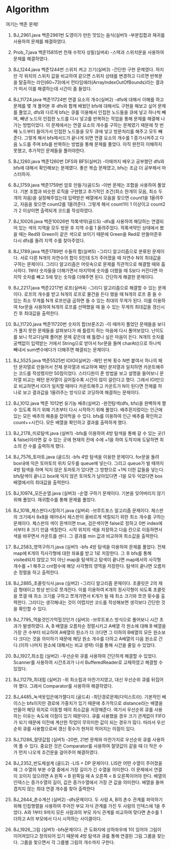 # Algorithm
여기는 백준 문제!

1. BJ_2961.java 백준2961번 도영이가 만든 맛있는 음식(실버1)
-부분집합과 재귀를 사용하여 문제를 해결하였다.

2. Prob_7.java 백준15815번 천재 수학자 성필(실버4)
-스택과 스위치문을 사용하여 문제를 해결하였다.

3. BJ_1244.java 백준1244번 스위치 켜고 끄기(실버3)
-간단한 구현 문제였다. 하지만 각 위치의 스위치 값을 비교하여 같으면 스위치 상태를 변경하고 다르면 반복문을 탈출하는 라인(60~73)에서 런타임에러(ArrayIndexOutOfBounds)라는 결과가 떠서 이를 해결하는데 시간이 좀 들었다.

4. BJ_11724.java 백준11724번 연결 요소의 개수(실버2)
-dfs에 대해서 이해를 하고 문제를 몇 개 풀어본 후 dfs와 함께 배웠던 bfs에 대해서도 구현을 해보고 싶어 문제를 풀었고, dfs와 다르게 bfs는 큐를 이용해서 인접한 노드들을 큐에 넣고 하나씩 빼며, 빼낸 노드의 인접한 노드를 다시 넣고를 반복하는 작업을 통해 문제를 해결해 나가는 방법이었다. 이 문제에서는 연결 요소의 개수를 구하는 문제였기 때문에 첫 번째 노드부터 들어가서 인접한 노드들을 모두 큐에 넣고 방문처리를 해주고 모두 빼준다. 그렇게 해서 bfs메서드가 끝나게 되면 연결 요소의 개수를 1 증가시켜주고 다음 노드를 주며 bfs를 반복하는 방법을 통해 문제를 풀었다. 아직 완전히 이해하지 못했고, 추가적인 문제들을 풀어야한다.

5. BJ_1260.java 백준1260번 DFS와 BFS(실버2)
-이때까지 배우고 공부했던 dfs와 bfs에 대해서 확인해보는 문제였다. 좋은 복습 문제였고, bfs는 조금 더 공부해서 마스터하자.

6. BJ_1759.java 백준1759번 암호 만들기(골드5)
-이번 문제는 조합을 사용하여 풀었다. 기본 조합과 비슷한 로직을 구현했고 추가적인 조건(최소 한개의 모음, 최소 두개의 자음)을 설정해주었는데 입력받은 배열에서 모음을 찾으면 count1을 1올려주고, 자음을 찾으면 count2를 1올려준다. 그렇게 해서 count1이 1 이상이고 count2가 2 이상이면 출력되게 코드를 작성하였다.

7. BJ_10026.java 백준10026번 적록색약(골드5)
-dfs를 사용하여 해당하는 연결되어 있는 색의 지역을 모두 방문 후 지역 수를 1 올려주었다. 적록색약인 상태에서 봤을 때는 Red와 Green이 같은 색으로 보이기 때문에 Green을 Red로 만들어준후 다시 dfs를 돌려 지역 수를 찾아주었다.

8. BJ_1789.java 백준1789번 수들의 합(실버5)
-그리디 알고리즘으로 분류된 문제이다. 서로 다른 N개의 자연수의 합이 S인데 S가 주어졌을 때 자연수 N의 최대값을 구하는 문제이다. 그리디 알고리즘은 머릿속으로 문제를 직관적으로 해결할 때와 흡사하다. 1부터 숫자들을 더해가면서 마지막에 숫자를 더했을 때 S보다 커진다면 마지막 숫자를 빼고 S에 맞는 숫자를 더해주면 된다. 간단하게 해결한 문제이다.

9. BJ_2217.java 백준2217번 로프(실버4)
-그리디 알고리즘으로 해결할 수 있는 문제이다. 로프의 개수를 받고 N개의 로프로 물건을 든다 했을 때 N개의 로프 중 들 수 있는 최소 무게를 N개 로프만큼 곱하면 들 수 있는 최대의 무게가 된다. 이를 이용하여 for문을 사용하여 N개의 로프를 선택했을 때 들 수 있는 무게의 최대값을 갱신시킨 후 최대값을 출력한다.

10. BJ_11720.java 백준11720번 숫자의 합(브론즈2)
-이 때까지 풀었던 문제들을 보다가 풀지 못한 문제들을 살펴보다가 왜 틀렸지 하는 마음에 다시 풀어보았다. 난이도를 보니 학교다닐때 풀어본 문제 같은데 왜 틀렸나 싶은 마음이 든다. N개의 숫자를 공백없이 입력받는 거에서 String으로 받아서 for문을 돌며 charAt()으로 하나씩 빼내서 sum변수에다가 더해주면 해결되는 문제이다.

11. BJ_5525.java 백준5525번 IOIOI(실버2)
-패턴 반복 횟수 N번 붙여서 하나의 패턴 문자열로 만들어서 전체 문자열과 비교하며 패턴 문자열과 일치하면 카운트해주는 코드를 작성했지만 50점이었다. 스터디원이 푼 방법을 보고 설명을 들어보니 문자열 비교는 패턴 문자열이 길어질수록 시간이 많이 걸린다고 했다. 그래서 IOI만으로 비교하면서 IOI가 일치할 때마다 카운트해주고 카운트가 N이 된다면 전체를 하나로 보고 결과값을 1올려주는 방식으로 코딩하여 해결하는 문제이다.

12. BJ_1012.java 백준 1012번 유기농 배추(실버2)
-완전탐색(dfs, bfs)을 완벽하게 짤 수 있도록 하기 위해 기초부터 다시 시작하기 위해 풀었다. 배추흰지렁이는 인근에 있는 모든 배추의 해충을 잡아먹을 수 있다. bfs를 이용하여 인근 배추를 확인하고 count++시킨다. 모든 배열을 확인하고 결과를 출력하게 했다.

13. BJ_2178_미로탐색.java (실버1)
-bfs를 이용하여 4방 탐색을 통해 갈 수 있는 곳(1 & false)이라면 갈 수 있는 곳에 현재의 칸에 수에 +1을 하여 도착지에 도달하면 최소의 칸 수를 출력하게 했다.

14. BJ_7576_토마토.java (골드5)
-bfs 4방 탐색을 이용한 문제이다. for문을 돌려 box내에 익은 토마토의 위치 모두를 queue에 넣는다. 그리고 queue가 빌 때까지 4방 탐색을 하며 익지 않은 토마토가 있다면 그 방향으로 +1씩 더한 값들을 넣는다. bfs탐색이 끝나고 box에 익지 않은 토마토가 남아있다면 -1을 모두 익었다면 box 배열에서의 최대값을 출력한다.

15. BJ_10974_모든순열.java (실버3)
-순열 구하기 문제이다. 기본을 잊어버리지 않기 위해 풀었다. 재귀함수를 통해 문제를 풀었다.

16. BJ_1018_체스판다시칠하기.java (실버4)
-브루트포스 알고리즘 문제이다. 체스판의 크기에서 8x8을 떼어내서 체스판이 올바르게 색칠되기 위한 최소 개수를 구하는 문제이다. 체스판의 색이 흰색이면 true, 검은색이면 false로 정하고 0번 index에서부터 8 크기 만큼 색칠한다. 시작 위치의 색을 저장하고 다음 칸으로 이동하면서 색을 바꾸면서 카운트를 센다. 그 결과를 min 값과 비교하여 최소값을 출력한다.

17. BJ_2583_영역구하기.java (실버1)
-bfs 4방 탐색을 이용하여 문제를 풀었다. 전체 map에 K개의 직사각형에 대한 좌표를 받고 1로 저장한다. 그 후 bfs를 통해 visited되지 않았고 1이 아닌 map을 탐색하고 탐색이 끝나면 map에서의 사각형 개수를 +1 해주고 cnt함수에 해당 사각형의 영역을 저장한다. 탐색이 끝나면 오름차순 정렬을 하고 출력한다.

18. BJ_2885_초콜릿식사.java (실버2)
-그리디 알고리즘 문제이다. 초콜릿은 2의 제곱 형태이고 항상 반으로 쪼개진다. 이를 이용하여 K개의 정사각형이 되도록 초콜릿을 쪼갤 때 최소 크기를 구하고 쪼개가면서 K개가 될 때 최소 크기와 쪼갠 횟수를 출력한다. 그리디는 생각해내는 것이 어렵지만 코드를 작성해보면 생각보다 간단한 것을 확인할 수 있다.

19. BJ_7795_먹을것인가먹힐것인가 (실버3)
-브루트포스 방식으로 풀어보니 시간 초과가 발생하였다. A, B 배열을 오름차순 정렬시키고 A배열 각 원소에 대해 B 배열을 가장 큰 수부터 비교하여 A배열의 원소가 더 크다면 그 이하의 B배열의 모든 원소보다 크다는 것을 의미하기 때문에 해당 원소 개수를 더하고 A배열의 다음 원소로 간다.(이하 나머지 원소에 대해서는 비교 생략) 이를 통해 시간을 줄일 수 있었다.

20. BJ_1927_최소힙 (실버2)
-우선순위 큐를 사용하여 간단하게 해결할 수 있었다. Scanner를 사용하여 시간초과가 나서 BufferedReader로 교체하였고 해결할 수 있었다.

21. BJ_11279_최대힙 (실버2)
-위 최소힙과 마찬가지였고, 대신 우선순위 큐를 뒤집어야 했다. 그래서 Comparator를 사용하여 해결하였다.

22. BJ_4485_녹색옷입은애가젤다지 (골드4)
-최단경로문제(다익스트라). 기본적인 베이스는 bfs이지만 경로에 가중치가 있기 때문에 추가적으로 distance라는 배열을 만들어 해당 위치로 이동할 때의 최소값을 저장해준다. 여기서 우선순위 큐를 사용하는 이유는 속도에 이점이 있기 때문이다. 큐를 사용했을 경우 크기 관계없이 FIFO가 되기 때문에 이전에 계산한 작업이 무의미한 값이 되는 경우가 많다. 따라서 우선순위 큐를 사용함으로써 갱신 횟수가 현저히 적어지는 이점이 있다.

23. BJ_11286_절댓값힙 (실버1)
-20번, 21번 문제와 마찬가지로 우선순위 큐를 사용하여 풀 수 있다. 중요한 것은 Comparator를 사용하여 절댓값이 같을 때 더 작은 수가 먼저 나오게 조건문을 걸어주어 해결하였다.

24. BJ_2352_반도체설계 (골드2)
-LIS + DP 문제이다. LIS란 어떤 수열이 주어졌을 때 그 수열의 부분 수열 중에서 가장 길이가 긴 수열을 의미한다. 이 문제에서 연결이 꼬이지 않으려면 A 왼쪽 < B 왼쪽일 때 A 오른쪽 < B 오른쪽이어야 한다. 배열의 인덱스는 증가수열의 길이, 값은 증가수열에서 가장 큰 값을 의미한다. 배열을 돌며 겹치지 않는 최대 연결 개수를 찾아 출력한다

25. BJ_2644_촌수계산 (실버2)
-dfs문제이다. 두 사람 A, B의 촌수 관계를 파악하기 위해 인접행렬을 사용하여 주어진 부모 자식 관계를 가진 두 사람의 인덱스에 1을 주었다. A와 1부터 9까지 모든 사람과의 부모 자식 관계를 비교하여 맞다면 촌수를 1 더하고 A의 부모에서 다시 시작하는 사이클이다.

26. BJ_1926_그림 (실버1)
-bfs문제이다. 큰 도화지에 상하좌우에 1이 있어야 그림이 이어져있다고 정의되어 있기 때문에 4방 탐색과 큐를 통해 연결된 그림 그룹을 찾는다. 그룹을 찾으면서 각 그룹별 그림의 개수까지 구한다.












